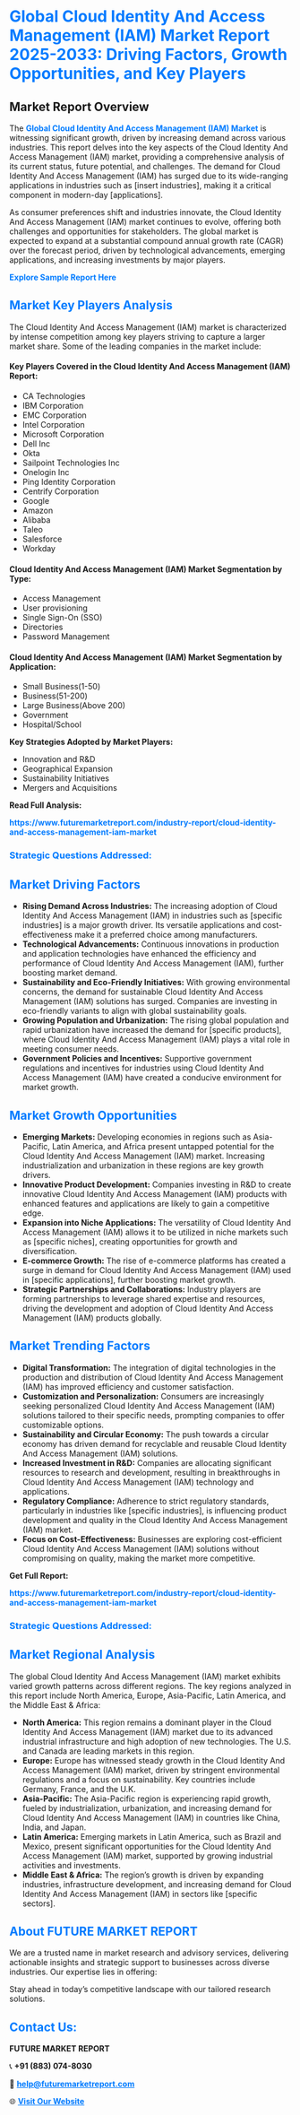 <h1 style="color: #007BFF;">Global Cloud Identity And Access Management (IAM) Market Report 2025-2033: Driving Factors, Growth Opportunities, and Key Players</h1>

<section id="overview">
<h2>Market Report Overview</h2>
<p>The <a href="https://www.futuremarketreport.com/industry-report/cloud-identity-and-access-management-iam-market" style="color: #007BFF; text-decoration: none;"><strong>Global Cloud Identity And Access Management (IAM) Market</strong></a> is witnessing significant growth, driven by increasing demand across various industries. This report delves into the key aspects of the Cloud Identity And Access Management (IAM) market, providing a comprehensive analysis of its current status, future potential, and challenges. The demand for Cloud Identity And Access Management (IAM) has surged due to its wide-ranging applications in industries such as [insert industries], making it a critical component in modern-day [applications].</p>
<p>As consumer preferences shift and industries innovate, the Cloud Identity And Access Management (IAM) market continues to evolve, offering both challenges and opportunities for stakeholders. The global market is expected to expand at a substantial compound annual growth rate (CAGR) over the forecast period, driven by technological advancements, emerging applications, and increasing investments by major players.</p>
</section>

<section id="overview">
<p><a href="https://www.futuremarketreport.com/request-sample/reportId=103638" style="color: #007BFF; text-decoration: none;"><strong>Explore Sample Report Here</strong></a></p>
</section>

<section id="key-players">
<h2 style="color: #007BFF;">Market Key Players Analysis</h2>
<p>The Cloud Identity And Access Management (IAM) market is characterized by intense competition among key players striving to capture a larger market share. Some of the leading companies in the market include:</p>
<h4>Key Players Covered in the Cloud Identity And Access Management (IAM) Report:</h4>
<ul><li>CA Technologies</li><li>IBM Corporation</li><li>EMC Corporation</li><li>Intel Corporation</li><li>Microsoft Corporation</li><li>Dell Inc</li><li>Okta</li><li>Sailpoint Technologies Inc</li><li>Onelogin Inc</li><li>Ping Identity Corporation</li><li>Centrify Corporation</li><li>Google</li><li>Amazon</li><li>Alibaba</li><li>Taleo</li><li>Salesforce</li><li>Workday</li></ul>
<h4>Cloud Identity And Access Management (IAM) Market Segmentation by Type:</h4>
<ul><li>Access Management</li><li>User provisioning</li><li>Single Sign-On (SSO)</li><li>Directories</li><li>Password Management</li></ul>

<h4>Cloud Identity And Access Management (IAM) Market Segmentation by Application:</h4>
<ul><li>Small Business(1-50)</li><li>Business(51-200)</li><li>Large Business(Above 200)</li><li>Government</li><li>Hospital/School</li></ul>
<p><strong>Key Strategies Adopted by Market Players:</strong></p>
<ul>
<li>Innovation and R&D</li>
<li>Geographical Expansion</li>
<li>Sustainability Initiatives</li>
<li>Mergers and Acquisitions</li>
</ul>
</section>

<section>
<p><strong>Read Full Analysis: </strong></p><a href="https://www.futuremarketreport.com/industry-report/cloud-identity-and-access-management-iam-market" style="color: #007BFF; text-decoration: none;"><strong>https://www.futuremarketreport.com/industry-report/cloud-identity-and-access-management-iam-market</strong></a>
<h3 style="color: #007BFF;">Strategic Questions Addressed:</h3>
</section>

<section id="driving-factors">
<h2 style="color: #007BFF;">Market Driving Factors</h2>
<ul>
<li><strong>Rising Demand Across Industries:</strong> The increasing adoption of Cloud Identity And Access Management (IAM) in industries such as [specific industries] is a major growth driver. Its versatile applications and cost-effectiveness make it a preferred choice among manufacturers.</li>
<li><strong>Technological Advancements:</strong> Continuous innovations in production and application technologies have enhanced the efficiency and performance of Cloud Identity And Access Management (IAM), further boosting market demand.</li>
<li><strong>Sustainability and Eco-Friendly Initiatives:</strong> With growing environmental concerns, the demand for sustainable Cloud Identity And Access Management (IAM) solutions has surged. Companies are investing in eco-friendly variants to align with global sustainability goals.</li>
<li><strong>Growing Population and Urbanization:</strong> The rising global population and rapid urbanization have increased the demand for [specific products], where Cloud Identity And Access Management (IAM) plays a vital role in meeting consumer needs.</li>
<li><strong>Government Policies and Incentives:</strong> Supportive government regulations and incentives for industries using Cloud Identity And Access Management (IAM) have created a conducive environment for market growth.</li>
</ul>
</section>

<section id="growth-opportunities">
<h2 style="color: #007BFF;">Market Growth Opportunities</h2>
<ul>
<li><strong>Emerging Markets:</strong> Developing economies in regions such as Asia-Pacific, Latin America, and Africa present untapped potential for the Cloud Identity And Access Management (IAM) market. Increasing industrialization and urbanization in these regions are key growth drivers.</li>
<li><strong>Innovative Product Development:</strong> Companies investing in R&D to create innovative Cloud Identity And Access Management (IAM) products with enhanced features and applications are likely to gain a competitive edge.</li>
<li><strong>Expansion into Niche Applications:</strong> The versatility of Cloud Identity And Access Management (IAM) allows it to be utilized in niche markets such as [specific niches], creating opportunities for growth and diversification.</li>
<li><strong>E-commerce Growth:</strong> The rise of e-commerce platforms has created a surge in demand for Cloud Identity And Access Management (IAM) used in [specific applications], further boosting market growth.</li>
<li><strong>Strategic Partnerships and Collaborations:</strong> Industry players are forming partnerships to leverage shared expertise and resources, driving the development and adoption of Cloud Identity And Access Management (IAM) products globally.</li>
</ul>
</section>

<section id="trending-factors">
<h2 style="color: #007BFF;">Market Trending Factors</h2>
<ul>
<li><strong>Digital Transformation:</strong> The integration of digital technologies in the production and distribution of Cloud Identity And Access Management (IAM) has improved efficiency and customer satisfaction.</li>
<li><strong>Customization and Personalization:</strong> Consumers are increasingly seeking personalized Cloud Identity And Access Management (IAM) solutions tailored to their specific needs, prompting companies to offer customizable options.</li>
<li><strong>Sustainability and Circular Economy:</strong> The push towards a circular economy has driven demand for recyclable and reusable Cloud Identity And Access Management (IAM) solutions.</li>
<li><strong>Increased Investment in R&D:</strong> Companies are allocating significant resources to research and development, resulting in breakthroughs in Cloud Identity And Access Management (IAM) technology and applications.</li>
<li><strong>Regulatory Compliance:</strong> Adherence to strict regulatory standards, particularly in industries like [specific industries], is influencing product development and quality in the Cloud Identity And Access Management (IAM) market.</li>
<li><strong>Focus on Cost-Effectiveness:</strong> Businesses are exploring cost-efficient Cloud Identity And Access Management (IAM) solutions without compromising on quality, making the market more competitive.</li>
</ul>
</section>

<section>
<p><strong>Get Full Report: </strong></p><a href="https://www.futuremarketreport.com/industry-report/cloud-identity-and-access-management-iam-market" style="color: #007BFF; text-decoration: none;"><strong>https://www.futuremarketreport.com/industry-report/cloud-identity-and-access-management-iam-market</strong></a>
<h3 style="color: #007BFF;">Strategic Questions Addressed:</h3>
</section>


<section id="regional-analysis">
<h2 style="color: #007BFF;">Market Regional Analysis</h2>
<p>The global Cloud Identity And Access Management (IAM) market exhibits varied growth patterns across different regions. The key regions analyzed in this report include North America, Europe, Asia-Pacific, Latin America, and the Middle East & Africa:</p>
<ul>
<li><strong>North America:</strong> This region remains a dominant player in the Cloud Identity And Access Management (IAM) market due to its advanced industrial infrastructure and high adoption of new technologies. The U.S. and Canada are leading markets in this region.</li>
<li><strong>Europe:</strong> Europe has witnessed steady growth in the Cloud Identity And Access Management (IAM) market, driven by stringent environmental regulations and a focus on sustainability. Key countries include Germany, France, and the U.K.</li>
<li><strong>Asia-Pacific:</strong> The Asia-Pacific region is experiencing rapid growth, fueled by industrialization, urbanization, and increasing demand for Cloud Identity And Access Management (IAM) in countries like China, India, and Japan.</li>
<li><strong>Latin America:</strong> Emerging markets in Latin America, such as Brazil and Mexico, present significant opportunities for the Cloud Identity And Access Management (IAM) market, supported by growing industrial activities and investments.</li>
<li><strong>Middle East & Africa:</strong> The region’s growth is driven by expanding industries, infrastructure development, and increasing demand for Cloud Identity And Access Management (IAM) in sectors like [specific sectors].</li>
</ul>
</section>

<footer>
<h2 style="color: #007BFF;">About FUTURE MARKET REPORT</h2>
<p>We are a trusted name in market research and advisory services, delivering actionable insights and strategic support to businesses across diverse industries. Our expertise lies in offering:</p>

<p>Stay ahead in today’s competitive landscape with our tailored research solutions.</p>

<h2 style="color: #007BFF;">Contact Us:</h2>
<p><strong>FUTURE MARKET REPORT</strong></p>
<p>📞 <strong>+91 (883) 074-8030</strong></p>
<p>📧 <strong><a href="mailto:help@futuremarketreport.com" style="color: #007BFF;">help@futuremarketreport.com</a></strong></p>
<p>🌐 <strong><a href="https://www.futuremarketreport.com/" style="color: #007BFF;">Visit Our Website</a></strong></p>
</footer>